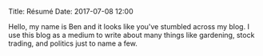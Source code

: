 Title: Résumé
Date: 2017-07-08 12:00

Hello, my name is Ben and it looks like you've stumbled across my blog. I use this blog
as a medium to write about many things like gardening, stock trading, and politics just 
to name a few.